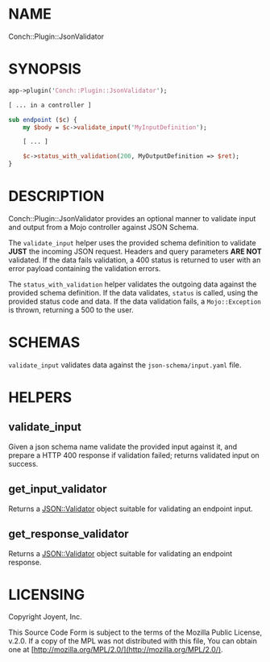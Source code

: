# NAME

Conch::Plugin::JsonValidator

# SYNOPSIS

```perl
app->plugin('Conch::Plugin::JsonValidator');

[ ... in a controller ]

sub endpoint ($c) {
    my $body = $c->validate_input('MyInputDefinition');

    [ ... ]

    $c->status_with_validation(200, MyOutputDefinition => $ret);
}
```

# DESCRIPTION

Conch::Plugin::JsonValidator provides an optional manner to validate input and
output from a Mojo controller against JSON Schema.

The `validate_input` helper uses the provided schema definition to validate
**JUST** the incoming JSON request. Headers and query parameters **ARE NOT**
validated. If the data fails validation, a 400 status is returned to user
with an error payload containing the validation errors.

The `status_with_validation` helper validates the outgoing data against the
provided schema definition. If the data validates, `status` is called, using
the provided status code and data. If the data validation fails, a
`Mojo::Exception` is thrown, returning a 500 to the user.

# SCHEMAS

`validate_input` validates data against the `json-schema/input.yaml` file.

# HELPERS

## validate\_input

Given a json schema name validate the provided input against it, and prepare a HTTP 400
response if validation failed; returns validated input on success.

## get\_input\_validator

Returns a [JSON::Validator](https://metacpan.org/pod/JSON::Validator) object suitable for validating an endpoint input.

## get\_response\_validator

Returns a [JSON::Validator](https://metacpan.org/pod/JSON::Validator) object suitable for validating an endpoint response.

# LICENSING

Copyright Joyent, Inc.

This Source Code Form is subject to the terms of the Mozilla Public License,
v.2.0. If a copy of the MPL was not distributed with this file, You can obtain
one at [http://mozilla.org/MPL/2.0/](http://mozilla.org/MPL/2.0/).
